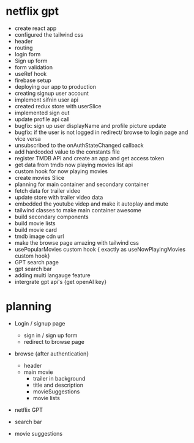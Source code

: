 # netflix gpt

- create react app
- configured the tailwind css
- header 
- routing
- login form
- Sign up form
- form validation
- useRef hook
- firebase setup
- deploying our app to production
- creating signup user account
- implement sifnin user api
- created redux store with userSlice
- implemented sign out
- update profile api call
- bugfix: sign up user displayName and profile picture update
- bugfix: if the user is not logged in redirect/ browse to login page and vice versa
- unsubscribed to the onAuthStateChanged callback
- add hardcoded value to the constants file
- register TMDB API and create an app and get access token
- get data from tmdb now playing movies list api
 - custom hook for now playing movies
 - create movies Slice
 - planning for main container and secondary container
 - fetch data for trailer video
 - update store with trailer video data
 - embedded the youtube videp and make it autoplay and mute
 - tailwind classes to make main container awesome 
 - build secondary components
 - build movie lists
 - build movie card
 - tmdb image cdn url
 - make the browse page amazing with tailwind css
 - usePopularMovies custom hook { exactly as useNowPlayingMovies custom hook}
 - GPT search page
 - gpt search bar
 - adding multi langauge feature
 - intergrate gpt api's {get openAI key}

# planning 
- Login / signup page
  - sign in / sign up form 
  - redirect to browse page 
- browse {after authentication}
   - header
   - main movie
      - trailer in background
      - title and description
      - movieSuggestions
       - movie lists 

- netflix GPT
 - search bar
 - movie suggestions 


